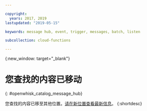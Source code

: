 ```yaml
---

copyright:
  years: 2017, 2019
lastupdated: "2019-05-15"

keywords: message hub, event, trigger, messages, batch, listen

subcollection: cloud-functions

---
```


{:new_window: target="_blank"}
# 您查找的内容已移动
{: #openwhisk_catalog_message_hub}

您查找的内容已移至其他位置。[请在新位置查看最新信息](/docs/openwhisk?topic=cloud-functions-pkg_event_streams)。
{:shortdesc}
